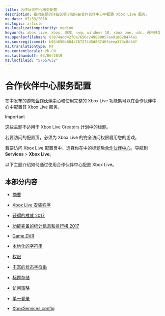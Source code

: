 ```yaml
---
title: 合作伙伴中心服务配置
description: 指向主题的详细说明了如何在合作伙伴中心中配置 Xbox Live 服务。
ms.date: 07/30/2018
ms.topic: article
ms.localizationpriority: medium
keywords: xbox live, xbox, 游戏, uwp, windows 10, xbox one, udc, 通用开发人员中心
ms.openlocfilehash: 83874add42f0a7656c249890857aa018028474a1
ms.sourcegitcommit: b034650b684a767274d5d88746faeea373c8e34f
ms.translationtype: MT
ms.contentlocale: zh-CN
ms.lasthandoff: 03/06/2019
ms.locfileid: "57657632"
---
```

# <a name="partner-center-service-configuration"></a>合作伙伴中心服务配置

在中发布的游戏[合作伙伴中心](https://partner.microsoft.com/dashboard)和使用完整的 Xbox Live 功能集可以在合作伙伴中心中配置其 Xbox Live 服务。

> [!IMPORTANT]
> 这些主题不适用于 Xbox Live Creators 计划中的标题。

若要访问的配置页，必须为 Xbox Live 的完全访问权限启用您的游戏。

若要访问 Xbox Live 配置页中，选择你在中的标题后[合作伙伴中心](https://partner.microsoft.com/dashboard)，导航到**Services** > **Xbox Live**。


以下主题介绍如何通过使用合作伙伴中心配置 Xbox Live。

## <a name="in-this-section"></a>本部分内容

* [摘要](dev-center/summary.md)

* [Xbox Live 安装程序](dev-center/xbox-live-setup.md)

* [获得的成就 2017](dev-center/achievements-in-udc.md)

* [功能完备的统计信息和排行榜 2017](dev-center/featured-stats-and-leaderboards.md)

* [Game DVR](dev-center/game-dvr.md)

* [本地化的字符串](dev-center/localized-strings.md)

* [权限](dev-center/privileges.md)

* [丰富的状态字符串](dev-center/rich-presence-configuration.md)

* [标题存储](dev-center/title-storage.md)

* [访问策略](dev-center/access-policies-udc.md)

* [单一登录](dev-center/single-sign-on.md)

* [XboxServices.config](../xboxservices-config.md)